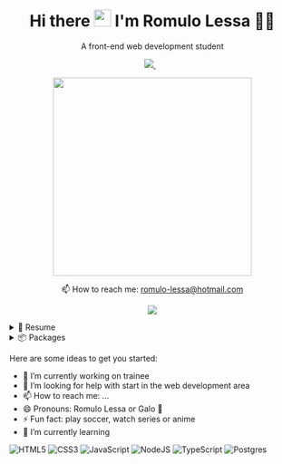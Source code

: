 
<h1 align='center'>
  Hi there <img src="https://user-images.githubusercontent.com/1303154/88677602-1635ba80-d120-11ea-84d8-d263ba5fc3c0.gif" width="30"> I'm Romulo Lessa 👨‍💻
</h1>

<p align='center'>
  A front-end web development student
</p>



<p align='center'>
  
  <a href="https://www.linkedin.com/in/romulo-de-almeida-lessa-592956101/">
    <img src="https://img.shields.io/badge/linkedin-%230077B5.svg?&style=for-the-badge&logo=linkedin&logoColor=white" />
  </a>&nbsp;&nbsp;
  
</p>

<p align='center'>
  <a href="#"><img src="https://github-readme-stats.vercel.app/api?username=romulolessa&show_icons=true&count_private=true&theme=dark" width="350"></a>
</p>


<!-- <details align='center'>
  <summary>:zap: My workspace specs</summary>
</details>-->

<p align='center'>
  📫 How to reach me: <a href='mailto:romulo-lessa@hotmail.com'>romulo-lessa@hotmail.com</a>
</p>
<p align='center'>
  <a href="#"><img src="https://badges.pufler.dev/visits/romulolessa/romulolessa"></a>
</p>

<details>
  <summary>📃 Resume</summary>


## Education

- 📖 **University**\
📆 2017 - 2021\ Systems Analysis
📍Unigranrio - Rio de Janeiro, Brazil



## Technical information

<img align="right" src="https://img.shields.io/badge/Ubuntu-E95420?logo=ubuntu&logoColor=white" />
<img align="right" src="https://img.shields.io/badge/Windows-0078D6?logo=windows&logoColor=white" />
<img align="right" src="https://img.shields.io/badge/LinuxMint-5ED72A?logo=linuxmint&logoColor=white" />

**Operating Systems**


</details>

<details>
  <summary>📦 Packages</summary>
  
  

| Name                 | A short summary                              | Install   | Status |
| -------------------- | -------------------------------------------- | --------- | --------- |
| Exemplo: | Exemplo: exemploexemploexemploexemplo  | ![](https://img.shields.io/pypi/v/sql2nosql) | ![](https://img.shields.io/pypi/status/sql2nosql) |
<!-- | Content Cell         | Content Cell                                | link | link | -->
  
</details>
  


Here are some ideas to get you started:

- 🔭 I’m currently working on trainee
- 🤔 I’m looking for help with start in the web development area
- 📫 How to reach me: ...
- 😄 Pronouns: Romulo Lessa or Galo 🐓
- ⚡ Fun fact: play soccer, watch series or anime
- 🌱 I’m currently learning 

<img alt="HTML5" src="https://img.shields.io/badge/html5-%23E34F26.svg?style=for-the-badge&logo=html5&logoColor=white"/>
<img alt="CSS3" src="https://img.shields.io/badge/css3-%231572B6.svg?style=for-the-badge&logo=css3&logoColor=white"/>
<img alt="JavaScript" src="https://img.shields.io/badge/javascript-%23323330.svg?style=for-the-badge&logo=javascript&logoColor=%23F7DF1E"/>
<img alt="NodeJS" src="https://img.shields.io/badge/node.js-%2343853D.svg?style=for-the-badge&logo=node-dot-js&logoColor=white"/>
<img alt="TypeScript" src="https://img.shields.io/badge/typescript-%23007ACC.svg?style=for-the-badge&logo=typescript&logoColor=white"/>
<img alt="Postgres" src ="https://img.shields.io/badge/postgres-%23316192.svg?style=for-the-badge&logo=postgresql&logoColor=white"/>